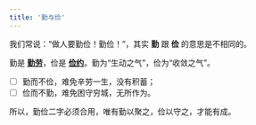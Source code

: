 ```yaml
---
title: '勤与俭'
---
```


我们常说：“做人要勤俭！勤俭！”，其实 __勤__ 跟 __俭__ 的意思是不相同的。

勤是 __<u>勤劳</u>__，俭是 __<u>俭约</u>__。勤为“生动之气”，俭为“收敛之气”。

- [ ] 勤而不俭，难免辛劳一生，没有积蓄；
- [ ] 俭而不勤，难免困守穷城，无所作为。

所以，勤俭二字必须合用，唯有勤以聚之，俭以守之，才能有成。